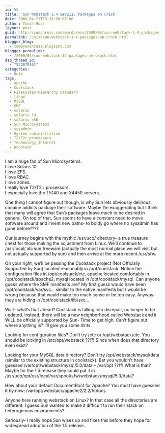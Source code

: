 ```yaml
---
id: 55
title: 'Sun Webstack 1.4 &#8211; Packages on Crack'
date: 2009-04-21T13:18:00-07:00
author: Yonah Russ
layout: post
guid: http://yonahruss.com/wordpress/2009/04/sun-webstack-1-4-packages-on-crack.html
permalink: /unix/sun-webstack-1-4-packages-on-crack.html
blogger_blog:
  - tempyonahruss.blogspot.com
blogger_permalink:
  - /2009/04/sun-webstack-14-packages-on-crack.html
dsq_thread_id:
  - "522879161"
categories:
  - Unix
tags:
  - apache
  - Coolstack
  - Filesystem Hierarchy Standard
  - linux
  - MySQL
  - SMF
  - solaris
  - solaris 10
  - solaris x86
  - Sun Microsystems
  - sysadmin
  - System administration
  - T2/T2+ processors
  - Technology_Internet
  - Webstack
---
```

I am a huge fan of Sun Microsystems.  
I love Solaris 10.  
I love ZFS.  
I love RBAC.  
I love zones.  
I really love T2/T2+ processors.  
I especially love the T5140 and X4450 servers.

One thing I cannot figure out though, is why Sun lets obviously delirious cocaine addicts package their software. Maybe I&#8217;m exaggerating but I think that many will agree that Sun&#8217;s packages leave much to be desired in general. On top of that, Sun seems to have a constant need to move software around and invent new paths- to boldy go where no sysadmin has gone before????

Our journey begins with the mythic /usr/ucb/ directory- a true treasure chest for those making the adjustment from Linux. We&#8217;ll continue to /usr/local/ ala sun freeware (actually the most normal place we will visit but not actually supported by sun) and then arrive at the more recent /usr/sfw.

On your right, we&#8217;ll be passing the Coolstack project (Not Officially Supported by Sun) located reasonably in /opt/coolstack. Notice the configuration files in /opt/coolstack/etc, apache located comfortably in /opt/coolstack/apache2, mysql located in /opt/coolstack/mysql. Can anyone guess where the SMF manifests are? My first guess would have been /opt/coolstack/var/svc&#8230; similar to the native manifests but I would be wrong because that would make too much sense or be too easy. Anyway- they are hiding in /opt/coolstack/lib/svc&#8230;

Wait- what&#8217;s that ahead? Coolstack is falling into disrepair, no longer to be updated. Instead, there will be a new neighborhood called Webstack and it WILL be officially supported by Sun- Time to get high. Can&#8217;t figure out where anything is? I&#8217;ll give you some hints:

Looking for configuration files? Don&#8217;t try /etc or /opt/webstack/etc. You should be looking in /etc/opt/webstack ??!?! Since when does that directory even exist?

Looking for your MySQL data directory? Don&#8217;t try /opt/webstack/mysql/data (similar to the existing structure in coolstack). Bet you wouldn&#8217;t have guessed /var/opt/webstack/mysql/5.0/data &#8211; /var/opt ??!?! What is that? Maybe for the 1.5 release they could put it in /usr/ucb/opt/usr/local/var/spool/sfw/webstack/mysql/5.0/data?

How about your default DocumentRoot for Apache? You must have guessed it by now: /var/opt/webstack/apache2/2.2/htdocs

Anyone here running webstack on Linux? In that case all the directories are different. I guess Sun wanted to make it difficult to run their stack on heterogenous environments?

Seriously- I really hope Sun wises up and fixes this before they hope for widespread adoption of the 1.5 release.